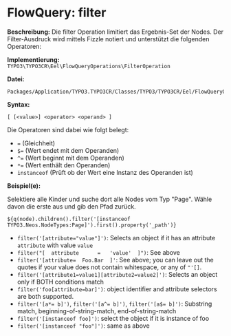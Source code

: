 # FlowQuery: filter

**Beschreibung:** Die filter Operation limitiert das Ergebnis-Set der Nodes. Der Filter-Ausdruck wird mittels Fizzle notiert und unterstützt die folgenden Operatoren:

**Implementierung:** `TYPO3\TYPO3CR\Eel\FlowQueryOperations\FilterOperation`

**Datei:**
```
Packages/Application/TYPO3.TYPO3CR/Classes/TYPO3/TYPO3CR/Eel/FlowQueryOperations/Object/FilterOperation.php
```

**Syntax:**
```
[ [<value>] <operator> <operand> ]
```

Die Operatoren sind dabei wie folgt belegt:

* `=` (Gleichheit)
* `$=` (Wert endet mit dem Operanden)
* `^=` (Wert beginnt mit dem Operanden)
* `*=` (Wert enthält den Operanden)
* `instanceof` (Prüft ob der Wert eine Instanz des Operanden ist)

**Beispiel(e):**

Selektiere alle Kinder und suche dort alle Nodes vom Typ "Page". Wähle davon die erste aus und gib den Pfad zurück.

```
${q(node).children().filter('[instanceof TYPO3.Neos.NodeTypes:Page]').first().property('_path')}
```


* `filter('[attribute="value"]')`: Selects an object if it has an attribute `attribute` with value `value`
* `filter("[  attribute      =   'value'  ]")`: See above
* `filter('[attribute=  Foo.Bar  ]'`: See above; you can leave out the quotes if your value does not contain whitespace, or any of `"'[]`.
* `filter('[attribute1=value1][attribute2=value2]')`: Selects an object only if BOTH conditions match
* `filter('foo[attribute=bar]')`: object identifier and attribute selectors are both supported.
* `filter('[a*= b]')`, `filter('[a^= b]')`, `filter('[a$= b]')`: Substring match, beginning-of-string-match, end-of-string-match
* `filter('[instanceof foo]')`: select the object if it is instance of foo
* `filter('[instanceof "foo"]')`: same as above
